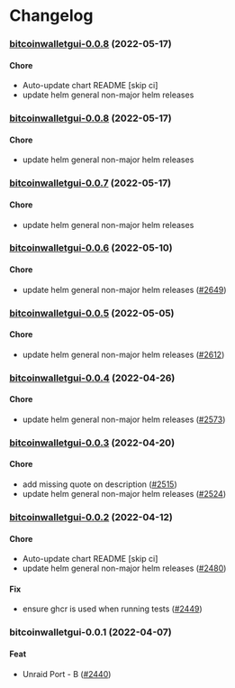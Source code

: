 # Changelog<br>


<a name="bitcoinwalletgui-0.0.8"></a>
### [bitcoinwalletgui-0.0.8](https://github.com/truecharts/apps/compare/bitcoinwalletgui-0.0.7...bitcoinwalletgui-0.0.8) (2022-05-17)

#### Chore

* Auto-update chart README [skip ci]
* update helm general non-major helm releases



<a name="bitcoinwalletgui-0.0.8"></a>
### [bitcoinwalletgui-0.0.8](https://github.com/truecharts/apps/compare/bitcoinwalletgui-0.0.7...bitcoinwalletgui-0.0.8) (2022-05-17)

#### Chore

* update helm general non-major helm releases



<a name="bitcoinwalletgui-0.0.7"></a>
### [bitcoinwalletgui-0.0.7](https://github.com/truecharts/apps/compare/bitcoinwalletgui-0.0.6...bitcoinwalletgui-0.0.7) (2022-05-17)

#### Chore

* update helm general non-major helm releases



<a name="bitcoinwalletgui-0.0.6"></a>
### [bitcoinwalletgui-0.0.6](https://github.com/truecharts/apps/compare/bitcoinwalletgui-0.0.5...bitcoinwalletgui-0.0.6) (2022-05-10)

#### Chore

* update helm general non-major helm releases ([#2649](https://github.com/truecharts/apps/issues/2649))



<a name="bitcoinwalletgui-0.0.5"></a>
### [bitcoinwalletgui-0.0.5](https://github.com/truecharts/apps/compare/bitcoinwalletgui-0.0.4...bitcoinwalletgui-0.0.5) (2022-05-05)

#### Chore

* update helm general non-major helm releases ([#2612](https://github.com/truecharts/apps/issues/2612))



<a name="bitcoinwalletgui-0.0.4"></a>
### [bitcoinwalletgui-0.0.4](https://github.com/truecharts/apps/compare/bitcoinwalletgui-0.0.3...bitcoinwalletgui-0.0.4) (2022-04-26)

#### Chore

* update helm general non-major helm releases ([#2573](https://github.com/truecharts/apps/issues/2573))



<a name="bitcoinwalletgui-0.0.3"></a>
### [bitcoinwalletgui-0.0.3](https://github.com/truecharts/apps/compare/bitcoinwalletgui-0.0.2...bitcoinwalletgui-0.0.3) (2022-04-20)

#### Chore

* add missing quote on description ([#2515](https://github.com/truecharts/apps/issues/2515))
* update helm general non-major helm releases ([#2524](https://github.com/truecharts/apps/issues/2524))



<a name="bitcoinwalletgui-0.0.2"></a>
### [bitcoinwalletgui-0.0.2](https://github.com/truecharts/apps/compare/bitcoinwalletgui-0.0.1...bitcoinwalletgui-0.0.2) (2022-04-12)

#### Chore

* Auto-update chart README [skip ci]
* update helm general non-major helm releases ([#2480](https://github.com/truecharts/apps/issues/2480))

#### Fix

* ensure ghcr is used when running tests ([#2449](https://github.com/truecharts/apps/issues/2449))



<a name="bitcoinwalletgui-0.0.1"></a>
### bitcoinwalletgui-0.0.1 (2022-04-07)

#### Feat

* Unraid Port - B ([#2440](https://github.com/truecharts/apps/issues/2440))
